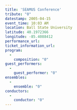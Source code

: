 ```yaml
---
title: 'SEAMUS Conference'
tribute: "0"
datestamp: 2005-04-15
event_time: 10:03 AM
location: Ball State University
latitude: 40.1972366
longitude: -85.4088412
performance_url: 
ticket_information_url: 
program: 
  -
    composition: "0"
guest_performers: 
  -
    guest_performer: "0"
ensembles: 
  -
    ensemble: "0"
conductors: 
  -
    conductor: "0"
---
```


